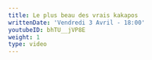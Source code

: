 ```yaml
---
title: Le plus beau des vrais kakapos
writtenDate: 'Vendredi 3 Avril - 18:00'
youtubeID: bhTU__jVP8E
weight: 1
type: video
---
```

